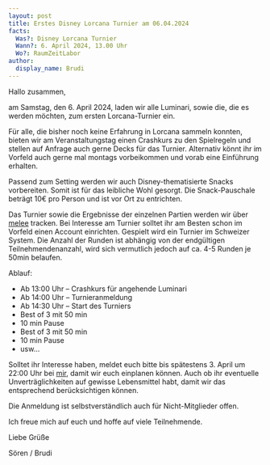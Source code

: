 ```yaml
---
layout: post
title: Erstes Disney Lorcana Turnier am 06.04.2024
facts:
  Was?: Disney Lorcana Turnier
  Wann?: 6. April 2024, 13.00 Uhr
  Wo?: RaumZeitLabor
author:
  display_name: Brudi
---
```


Hallo zusammen,

am Samstag, den 6. April 2024, laden wir alle Luminari, sowie die, die es werden möchten, zum ersten Lorcana-Turnier ein.

Für alle, die bisher noch keine Erfahrung in Lorcana sammeln konnten, bieten wir am Veranstaltungstag einen Crashkurs zu den Spielregeln und stellen auf Anfrage auch gerne Decks für das Turnier. Alternativ könnt ihr im Vorfeld auch gerne mal montags vorbeikommen und vorab eine Einführung erhalten.

Passend zum Setting werden wir auch Disney-thematisierte Snacks vorbereiten. Somit ist für das leibliche Wohl gesorgt. Die Snack-Pauschale beträgt 10€ pro Person und ist vor Ort zu entrichten.

Das Turnier sowie die Ergebnisse der einzelnen Partien werden wir über [melee](https://melee.gg/) tracken. Bei Interesse am Turnier solltet ihr am Besten schon im Vorfeld einen Account einrichten. Gespielt wird ein Turnier im Schweizer System. Die Anzahl der Runden ist abhängig von der endgültigen Teilnehmendenanzahl, wird sich vermutlich jedoch auf ca. 4-5 Runden je 50min belaufen. 


Ablauf:

* Ab 13:00 Uhr – Crashkurs für angehende Luminari
* Ab 14:00 Uhr – Turnieranmeldung
* Ab 14:30 Uhr – Start des Turniers
* Best of 3 mit 50 min
* 10 min Pause
* Best of 3 mit 50 min
* 10 min Pause
* usw…


Solltet ihr Interesse haben, meldet euch bitte bis spätestens 3. April um 22:00 Uhr bei [mir](mailto:soe.holzwarth@t-online.de), damit wir euch einplanen können. Auch ob ihr eventuelle Unverträglichkeiten auf gewisse Lebensmittel habt, damit wir das entsprechend berücksichtigen können.

Die Anmeldung ist selbstverständlich auch für Nicht-Mitglieder offen.



Ich freue mich auf euch und hoffe auf viele Teilnehmende.


Liebe Grüße <br />

Sören / Brudi
